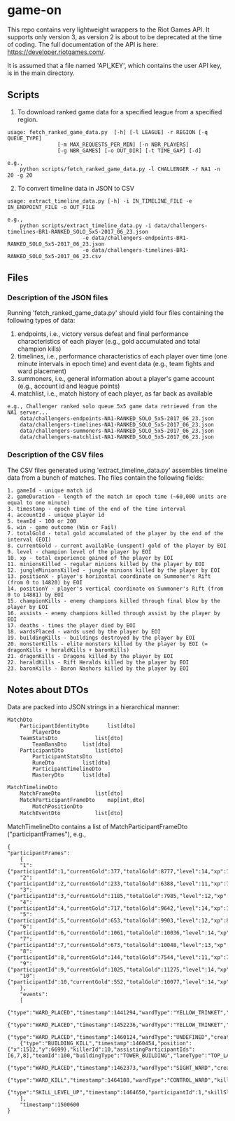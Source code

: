 # game-on

This repo contains very lightweight wrappers to the Riot Games API. It supports only version 3, as version 2 is about to be deprecated at the time of coding. The full documentation of the API is here: https://developer.riotgames.com/.

It is assumed that a file named 'API_KEY', which contains the user API key, is in the main directory.


## Scripts
1. To download ranked game data for a specified league from a specified region.
```
usage: fetch_ranked_game_data.py  [-h] [-l LEAGUE] -r REGION [-q QUEUE_TYPE]
				[-m MAX_REQUESTS_PER_MIN] [-n NBR_PLAYERS]
				[-g NBR_GAMES] [-o OUT_DIR] [-t TIME_GAP] [-d]

e.g.,
	python scripts/fetch_ranked_game_data.py -l CHALLENGER -r NA1 -n 20 -g 20
```

2. To convert timeline data in JSON to CSV
```
usage: extract_timeline_data.py [-h] -i IN_TIMELINE_FILE -e IN_ENDPOINT_FILE -o OUT_FILE

e.g.,
	python scripts/extract_timeline_data.py -i data/challengers-timelines-BR1-RANKED_SOLO_5x5-2017_06_23.json
						-e data/challengers-endpoints-BR1-RANKED_SOLO_5x5-2017_06_23.json
						-o data/challengers-timelines-BR1-RANKED_SOLO_5x5-2017_06_23.csv
```


## Files
### Description of the JSON files
Running 'fetch_ranked_game_data.py' should yield four files containing the following types of data:
1. endpoints, i.e., victory versus defeat and final performance characteristics of each player (e.g., gold accumulated and total champion kills)
2. timelines, i.e., performance characteristics of each player over time (one minute intervals in epoch time) and event data (e.g., team fights and ward placement)
3. summoners, i.e., general information about a player's game account (e.g., account id and league points)
4. matchlist, i.e., match history of each player, as far back as available
```
e.g., Challenger ranked solo queue 5x5 game data retrieved from the NA1 server...
	data/challengers-endpoints-NA1-RANKED_SOLO_5x5-2017_06_23.json
	data/challengers-timelines-NA1-RANKED_SOLO_5x5-2017_06_23.json
	data/challengers-summoners-NA1-RANKED_SOLO_5x5-2017_06_23.json
	data/challengers-matchlist-NA1-RANKED_SOLO_5x5-2017_06_23.json
```


### Description of the CSV files
The CSV files generated using 'extract_timeline_data.py' assembles timeline data from a bunch of matches. The files contain the following fields:
```
1. gameId - unique match id
2. gameDuration - length of the match in epoch time (~60,000 units are equal to one minute)
3. timestamp - epoch time of the end of the time interval
4. accountId - unique player id
5. teamId - 100 or 200
6. win - game outcome (Win or Fail)
7. totalGold - total gold accumulated of the player by the end of the interval (EOI)
8. currentGold - current available (unspent) gold of the player by EOI
9. level - champion level of the player by EOI
10. xp - total experience gained of the player by EOI
11. minionsKilled - regular minions killed by the player by EOI
12. jungleMinionsKilled - jungle minions killed by the player by EOI
13. positionX - player's horizontal coordinate on Summoner's Rift (from 0 to 14820) by EOI
14. positionY - player's vertical coordinate on Summoner's Rift (from 0 to 14881) by EOI
15. championKills - enemy champions killed through final blow by the player by EOI
16. assists - enemy champions killed through assist by the player by EOI
17. deaths - times the player died by EOI
18. wardsPlaced - wards used by the player by EOI
19. buildingKills - buildings destroyed by the player by EOI
20. monsterKills - elite monsters killed by the player by EOI (= dragonKills + heraldKills + baronKills)
21. dragonKills - Dragons killed by the player by EOI
22. heraldKills - Rift Heralds killed by the player by EOI
23. baronKills - Baron Nashors killed by the player by EOI
```


## Notes about DTOs
Data are packed into JSON strings in a hierarchical manner:
```
MatchDto
	ParticipantIdentityDto		list[dto]
		PlayerDto
	TeamStatsDto			list[dto]
		TeamBansDto		list[dto]
	ParticipantDto			list[dto]
		ParticipantStatsDto
		RuneDto			list[dto]
		ParticipantTimelineDto
		MasteryDto		list[dto]
```

```javascript
MatchTimelineDto
	MatchFrameDto			list[dto]
	MatchParticipantFrameDto	map[int,dto]
		MatchPositionDto
	MatchEventDto			list[dto]
```

MatchTimelineDto contains a list of MatchParticipantFrameDto ("participantFrames"),
e.g.,
```
{
"participantFrames":
	{
	"1":{"participantId":1,"currentGold":377,"totalGold":8777,"level":14,"xp":11445,"minionsKilled":199,"jungleMinionsKilled":1},
	"2":{"participantId":2,"currentGold":233,"totalGold":6388,"level":11,"xp":7323,"minionsKilled":37,"jungleMinionsKilled":0},
	"3":{"participantId":3,"currentGold":1185,"totalGold":7985,"level":12,"xp":8826,"minionsKilled":20,"jungleMinionsKilled":84},
	"4":{"participantId":4,"currentGold":717,"totalGold":9642,"level":14,"xp":12376,"minionsKilled":227,"jungleMinionsKilled":12},
	"5":{"participantId":5,"currentGold":653,"totalGold":9903,"level":12,"xp":8769,"minionsKilled":200,"jungleMinionsKilled":1},
	"6":{"participantId":6,"currentGold":1061,"totalGold":10036,"level":14,"xp":12671,"minionsKilled":232,"jungleMinionsKilled":1},
	"7":{"participantId":7,"currentGold":673,"totalGold":10048,"level":13,"xp":10752,"minionsKilled":204,"jungleMinionsKilled":1},
	"8":{"participantId":8,"currentGold":144,"totalGold":7544,"level":11,"xp":7744,"minionsKilled":26,"jungleMinionsKilled":8},
	"9":{"participantId":9,"currentGold":1025,"totalGold":11275,"level":14,"xp":12844,"minionsKilled":29,"jungleMinionsKilled":165},
	"10":{"participantId":10,"currentGold":552,"totalGold":10077,"level":14,"xp":11854,"minionsKilled":194,"jungleMinionsKilled":3}
	},
	"events":
	[
	{"type":"WARD_PLACED","timestamp":1441294,"wardType":"YELLOW_TRINKET","creatorId":3},
	{"type":"WARD_PLACED","timestamp":1452236,"wardType":"YELLOW_TRINKET","creatorId":3},
	{"type":"WARD_PLACED","timestamp":1460124,"wardType":"UNDEFINED","creatorId":9},
	{"type":"BUILDING_KILL","timestamp":1460454,"position":{"x":1512,"y":6699},"killerId":10,"assistingParticipantIds":[6,7,8],"teamId":100,"buildingType":"TOWER_BUILDING","laneType":"TOP_LANE","towerType":"INNER_TURRET"},
	{"type":"WARD_PLACED","timestamp":1462373,"wardType":"SIGHT_WARD","creatorId":8},
	{"type":"WARD_KILL","timestamp":1464188,"wardType":"CONTROL_WARD","killerId":9},
	{"type":"SKILL_LEVEL_UP","timestamp":1464650,"participantId":1,"skillSlot":2,"levelUpType":"NORMAL"}
	],
	"timestamp":1500600
}
```

